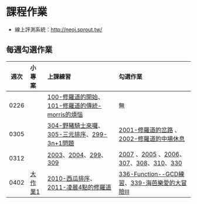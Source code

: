 # 課程作業

* 線上評測系統：http://neoj.sprout.tw/

## 每週勾選作業


| 週次   | 小專案   | 上課練習                                        | 勾選作業                                     |
| :----: | :------- | :---------                                      | :---------                                   |
|  0226  |          | [100-修羅道的開始](http://neoj.sprout.tw/problem/100/)、[101-修羅道的傳統-morris的煩惱](http://neoj.sprout.tw/problem/101/)| 無 |
|  0305  |          | [304-野豬騎士來囉](http://neoj.sprout.tw/problem/304/)、[305-三元排序](http://neoj.sprout.tw/problem/305/)、[299-3n+1問題](http://neoj.sprout.tw/problem/299/)| [2001-修羅道的岔路](http://neoj.sprout.tw/problem/2001/) 、[2002-修羅道的中場休息](http://neoj.sprout.tw/problem/2002/)|
|  0312  |          | [2003](http://neoj.sprout.tw/problem/2003/)、[2004](http://neoj.sprout.tw/problem/2004/)、[299](http://neoj.sprout.tw/problem/299/)、[309](http://neoj.sprout.tw/problem/309/)| [2007](http://neoj.sprout.tw/problem/2007/) 、[2005](http://neoj.sprout.tw/problem/2005/) 、[2006](http://neoj.sprout.tw/problem/2006/)、[307](http://neoj.sprout.tw/problem/307/)、[308](http://neoj.sprout.tw/problem/308/)、[310](http://neoj.sprout.tw/problem/310/)、[330](http://neoj.sprout.tw/problem/310/)|
| 0402 | [大作業1](https://drive.google.com/open?id=0B5P2VH3szaKEdEJvall5WEZsWnM) | [2010-西瓜排序](https://neoj.sprout.tw/problem/2010)、[2011-凌晨4點的修羅道](https://neoj.sprout.tw/problem/2011) | [336-Function--GCD練習](https://neoj.sprout.tw/problem/336)、[339-海芭樂愛的大冒險III](https://neoj.sprout.tw/problem/339) |
